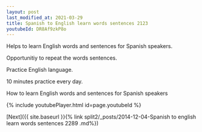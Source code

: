 ```yaml
---
layout: post
last_modified_at: 2021-03-29
title: Spanish to English learn words sentences 2123 
youtubeId: DR8Af9zkP8o
---
```

 
 
Helps to learn English words and sentences for Spanish speakers.

Opportunitiy to repeat the words sentences. 

Practice English language. 
 
10 minutes practice every day. 
 
How to learn English words and sentences for Spanish speakers 
 
{% include youtubePlayer.html id=page.youtubeId %}
 
 
[Next]({{ site.baseurl }}{% link  split2/_posts/2014-12-04-Spanish to english learn words sentences 2289 .md%})
 
